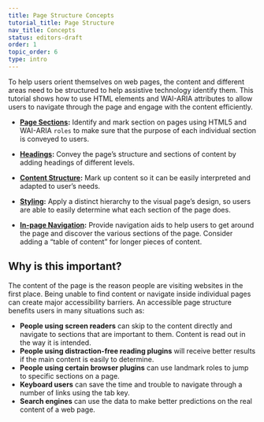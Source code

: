 ```yaml
---
title: Page Structure Concepts
tutorial_title: Page Structure
nav_title: Concepts
status: editors-draft
order: 1
topic_order: 6
type: intro
---
```


To help users orient themselves on web pages, the content and different areas need to be structured to help assistive technology identify them. This tutorial shows how to use HTML elements and WAI-ARIA attributes to allow users to navigate through the page and engage with the content efficiently.

* **[Page Sections](sections.html):** Identify and mark section on pages using HTML5 and WAI-ARIA `roles` to make sure that the purpose of each individual section is conveyed to users.

* **[Headings](headings.html):** Convey the page’s structure and sections of content by adding headings of different levels.

* **[Content Structure](content.html):** Mark up content so it can be easily interpreted and adapted to user’s needs.

* **[Styling](styling.html):** Apply a distinct hierarchy to the visual page’s design, so users are able to easily determine what each section of the page does.

* **[In-page Navigation](in-page-navigation.html):** Provide navigation aids to help users to get around the page and discover the various sections of the page. Consider adding a “table of content” for longer pieces of content.

## Why is this important?

The content of the page is the reason people are visiting websites in the first place. Being unable to find content or navigate inside individual pages can create major accessibility barriers. An accessible page structure benefits users in many situations such as:

* **People using screen readers** can skip to the content directly and navigate to sections that are important to them. Content is read out in the way it is intended.
* **People using distraction-free reading plugins** will receive better results if the main content is easily to determine.
* **People using certain browser plugins** can use landmark roles to jump to specific sections on a page.
* **Keyboard users** can save the time and trouble to navigate through a number of links using the tab key.
* **Search engines** can use the data to make better predictions on the real content of a web page.
